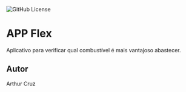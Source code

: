 ![GitHub License](https://img.shields.io/github/license/arthurcruzalves/appflex)

# APP Flex
Aplicativo para verificar qual combustível é mais vantajoso abastecer.
## Autor 
Arthur Cruz
